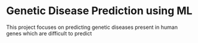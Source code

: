 # Genetic Disease Prediction using ML
This project focuses on predicting genetic diseases present in human genes which are difficult to predict

